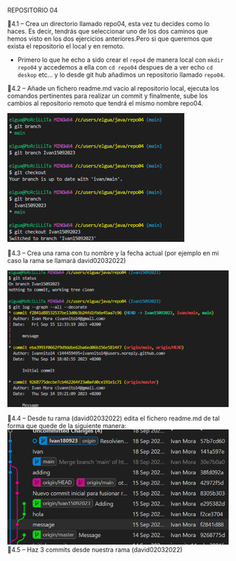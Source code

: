REPOSITORIO 04

📌4.1 – Crea un directorio llamado repo04, esta vez tu decides como lo haces. Es decir, tendrás que
seleccionar uno de los dos caminos que hemos visto en los dos ejercicios anteriores.Pero si que
queremos que exista el repositorio el local y en remoto.

- Primero lo que he echo a sido crear el `repo4`
  de manera local con `mkdir repo04` y accedemos a ella con `cd repo04` despues de a ver echo `cd deskop` etc... y lo desde git hub añadimos un repositorio llamado `repo04`.

📌4.2 – Añade un fichero readme.md vacío al repositorio local, ejecuta los comandos pertinentes para realizar un commit y finalmente, sube los cambios al repositorio remoto que tendrá el mismo nombre repo04.

![Alt text](Screenshot_1.png)

📌4.3 – Crea una rama con tu nombre y la fecha actual (por ejemplo en mi caso la rama se llamará
david02032022)

![Alt text](Screenshot_2.png)

📌4.4 – Desde tu rama (david02032022) edita el fichero readme.md de tal forma que quede de la siguiente
manera:
![Alt text](Screenshot_5.png)
📌4.5 – Haz 3 commits desde nuestra rama (david02032022)
